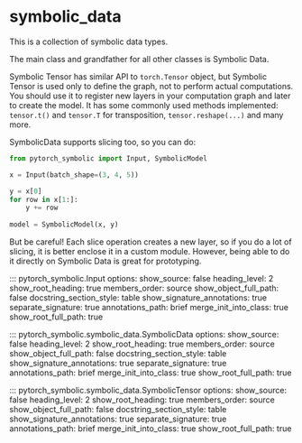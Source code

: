 # symbolic_data

This is a collection of symbolic data types. 

The main class and grandfather for all other classes is Symbolic Data. 

Symbolic Tensor has similar API to ``torch.Tensor`` object,
but Symbolic Tensor is used only to define the graph, not to perform actual computations. 
You should use it to register new layers in your computation graph and later to create the model.
It has some commonly used methods implemented: `tensor.t()` and `tensor.T` for transposition,
`tensor.reshape(...)` and many more.

SymbolicData supports slicing too, so you can do:
```python
from pytorch_symbolic import Input, SymbolicModel

x = Input(batch_shape=(3, 4, 5))

y = x[0]
for row in x[1:]:
	y += row
	
model = SymbolicModel(x, y)
```

But be careful! Each slice operation creates a new layer,
so if you do a lot of slicing, 
it is better enclose it in a custom module.
However, being able to do it directly on Symbolic Data is great for prototyping.


::: pytorch_symbolic.Input
    options:
        show_source: false
        heading_level: 2
        show_root_heading: true
        members_order: source
        show_object_full_path: false
        docstring_section_style: table
        show_signature_annotations: true
        separate_signature: true
        annotations_path: brief
        merge_init_into_class: true
        show_root_full_path: true

::: pytorch_symbolic.symbolic_data.SymbolicData
    options:
        show_source: false
        heading_level: 2
        show_root_heading: true
        members_order: source
        show_object_full_path: false
        docstring_section_style: table
        show_signature_annotations: true
        separate_signature: true
        annotations_path: brief
        merge_init_into_class: true
        show_root_full_path: true

::: pytorch_symbolic.symbolic_data.SymbolicTensor
    options:
        show_source: false
        heading_level: 2
        show_root_heading: true
        members_order: source
        show_object_full_path: false
        docstring_section_style: table
        show_signature_annotations: true
        separate_signature: true
        annotations_path: brief
        merge_init_into_class: true
        show_root_full_path: true
